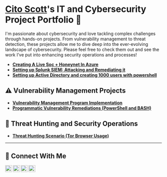 # <a href="https://www.linkedin.com/in/citoscott/">Cito Scott</a>'s IT and Cybersecurity Project Portfolio 🔐

I'm passionate about cybersecurity and love tackling complex challenges through hands-on projects. From vulnerability management to threat detection, these projects allow me to dive deep into the ever-evolving landscape of cybersecurity. Please feel free to check them out and see the work I’ve put into enhancing security operations and processes!



- **[Creating A Live Soc + Honeynet In Azure](https://github.com/citoscott/SocHoneynet/blob/main/README.md)**
- **[Setting up Splunk SIEM: Attacking and Remediating it](https://github.com/citoscott/Splunk-SIEM/blob/main/README.md)**
- **[Setting up Active Directory and creating 1000 users with powershell](https://github.com/citoscott/ActiveDirectoryLab/blob/main/README.md)**

## ⚠️ Vulnerability Management Projects

- **[Vulnerability Management Program Implementation](https://github.com/citoscott/VulnerabilityManagementProgram)**
- **[Programmatic Vulnerability Remediations (PowerShell and BASH)](https://github.com/citoscott/programmatic-vulnerability-remediations/blob/main/README.md)**

## 🚨 Threat Hunting and Security Operations

- **[Threat Hunting Scenario (Tor Browser Usage)](https://github.com/citoscott/threat-hunting-scenario-tor)**

<hr/>

## 🤳 Connect With Me

[<img align="left" alt="___________ | YouTube" width="22px" src="https://cdn.jsdelivr.net/npm/simple-icons@v3/icons/youtube.svg" />][youtube]
[<img align="left" alt="___________ | Twitter" width="22px" src="https://cdn.jsdelivr.net/npm/simple-icons@v3/icons/twitter.svg" />][twitter]
[<img align="left" alt="___________ | LinkedIn" width="22px" src="https://cdn.jsdelivr.net/npm/simple-icons@v3/icons/linkedin.svg" />][linkedin]
[<img align="left" alt="___________ | Instagram" width="22px" src="https://cdn.jsdelivr.net/npm/simple-icons@v3/icons/instagram.svg" />][instagram]

[twitter]: https://twitter.com/
[youtube]: https://www.youtube.com/c/
[instagram]: https://www.instagram.com/
[linkedin]: https://linkedin.com/in/cito-scott-60b906123


